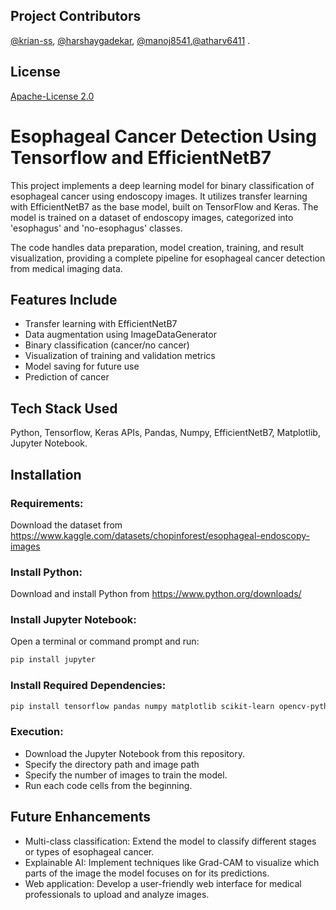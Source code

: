 
## Project Contributors

[@krian-ss](https://www.github.com/krian-ss), [@harshaygadekar](https://www.github.com/harshaygadekar),
[@manoj8541](https://www.github.com/manoj8541),[@atharv6411](https://www.github.com/atharv6411) .



## License

[Apache-License 2.0](https://www.apache.org/licenses/LICENSE-2.0)


# Esophageal Cancer Detection Using Tensorflow and EfficientNetB7

This project implements a deep learning model for binary classification of esophageal cancer using endoscopy images. It utilizes transfer learning with EfficientNetB7 as the base model, built on TensorFlow and Keras. The model is trained on a dataset of endoscopy images, categorized into 'esophagus' and 'no-esophagus' classes.

The code handles data preparation, model creation, training, and result visualization, providing a complete pipeline for esophageal cancer detection from medical imaging data.

## Features Include


- Transfer learning with EfficientNetB7
- Data augmentation using ImageDataGenerator
- Binary classification (cancer/no cancer)
- Visualization of training and validation metrics
- Model saving for future use
- Prediction of cancer
  

## Tech Stack Used

Python, Tensorflow, Keras APIs, Pandas, Numpy, EfficientNetB7, Matplotlib, Jupyter Notebook.


## Installation

### Requirements:

Download the dataset from https://www.kaggle.com/datasets/chopinforest/esophageal-endoscopy-images

### Install Python: 
Download and install Python from https://www.python.org/downloads/

### Install Jupyter Notebook:
Open a terminal or command prompt and run:

```bash
pip install jupyter
```

### Install Required Dependencies:

```bash
pip install tensorflow pandas numpy matplotlib scikit-learn opencv-python
```


### Execution:

- Download the Jupyter Notebook from this repository.
- Specify the directory path and image path
- Specify the number of images to train the model.
- Run each code cells from the beginning.
  

## Future Enhancements

- Multi-class classification: Extend the model to classify different stages or types of esophageal cancer.
- Explainable AI: Implement techniques like Grad-CAM to visualize which parts of the image the model focuses on for its predictions.
- Web application: Develop a user-friendly web interface for medical professionals to upload and analyze images.



